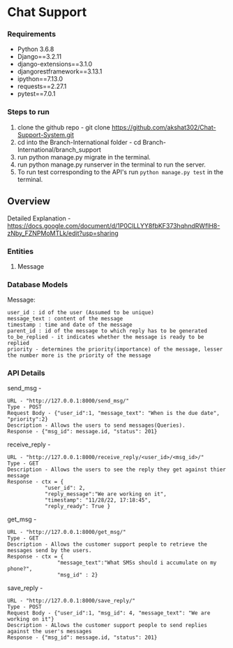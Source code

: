 # Chat Support
### Requirements

- Python 3.6.8
- Django==3.2.11
- django-extensions==3.1.0
- djangorestframework==3.13.1
- ipython==7.13.0
- requests==2.27.1
- pytest==7.0.1


### Steps to run

1. clone the github repo - git clone https://github.com/akshat302/Chat-Support-System.git
2. cd into the Branch-International folder - cd Branch-International/branch_support
3. run python manage.py migrate in the terminal.
4. run python manage.py runserver in the terminal to run the server.
5. To run test corresponding to the API's run `python manage.py test` in the terminal.



## Overview 

Detailed Explanation - https://docs.google.com/document/d/1P0ClLLYY8fbKF373hqhndRWflH8-zNby_FZNPMoMTLk/edit?usp=sharing

### Entities 

1. Message

### Database Models

Message:
	
	user_id : id of the user (Assumed to be unique)
	message_text : content of the message
	timestamp : time and date of the message
	parent_id : id of the message to which reply has to be generated
	to_be_replied - it indicates whether the message is ready to be replied
	priority - determines the priority(importance) of the message, lesser the number more is the priority of the message 
	


### API Details 

send_msg -

    URL - "http://127.0.0.1:8000/send_msg/"
    Type - POST
    Request Body - {"user_id":1, "message_text": "When is the due date", "priority":2}
    Description - Allows the users to send messages(Queries).
    Response - {"msg_id": message.id, "status": 201}




receive_reply - 
    
    URL - "http://127.0.0.1:8000/receive_reply/<user_id>/<msg_id>/"
    Type - GET
    Description - Allows the users to see the reply they get against thier message
    Response - ctx = {
                "user_id": 2,
                "reply_message":"We are working on it",
                "timestamp": "11/28/22, 17:18:45",
                "reply_ready": True }


get_msg - 

    URL - "http://127.0.0.1:8000/get_msg/"
    Type - GET
    Description - Allows the customer support people to retrieve the messages send by the users.
    Response - ctx = {
                    "message_text":"What SMSs should i accumulate on my phone?",
                    "msg_id" : 2}


save_reply - 

    URL - "http://127.0.0.1:8000/save_reply/"
    Type - POST
    Request Body - {"user_id":1, "msg_id": 4, "message_text": "We are working on it"}
    Description - ALlows the customer support people to send replies against the user's messages
    Response - {"msg_id": message.id, "status": 201}
   
